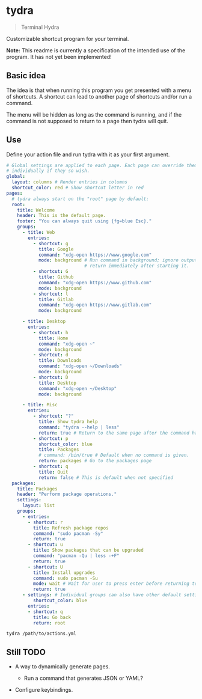 # tydra

> Terminal Hydra

Customizable shortcut program for your terminal.

**Note:** This readme is currently a specification of the intended use of the
program. It has not yet been implemented!

## Basic idea

The idea is that when running this program you get presented with a menu of
shortcuts. A shortcut can lead to another page of shortcuts and/or run a
command.

The menu will be hidden as long as the command is running, and if the command
is not supposed to return to a page then tydra will quit.

## Use

Define your action file and run tydra with it as your first argument.

```yaml
# Global settings are applied to each page. Each page can override them
# individually if they so wish.
global:
  layout: columns # Render entries in columns
  shortcut_color: red # Show shortcut letter in red
pages:
  # tydra always start on the "root" page by default:
  root:
    title: Welcome
    header: This is the default page.
    footer: "You can always quit using {fg=blue Esc}."
    groups:
      - title: Web
        entries:
          - shortcut: g
            title: Google
            command: "xdg-open https://www.google.com"
            mode: background # Run command in background; ignore output and
                             # return immediately after starting it.
          - shortcut: G
            title: Github
            command: "xdg-open https://www.github.com"
            mode: background
          - shortcut: l
            title: Gitlab
            command: "xdg-open https://www.gitlab.com"
            mode: background

      - title: Desktop
        entries:
          - shortcut: h
            title: Home
            command: "xdg-open ~"
            mode: background
          - shortcut: d
            title: Downloads
            command: "xdg-open ~/Downloads"
            mode: background
          - shortcut: D
            title: Desktop
            command: "xdg-open ~/Desktop"
            mode: background

      - title: Misc
        entries:
          - shortcut: "?"
            title: Show tydra help
            command: "tydra --help | less"
            return: true # Return to the same page after the command has finished.
          - shortcut: p
            shortcut_color: blue
            title: Packages
            # command: /bin/true # Default when no command is given.
            return: packages # Go to the packages page
          - shortcut: q
            title: Quit
            return: false # This is default when not specified
  packages:
    title: Packages
    header: "Perform package operations."
    settings:
      layout: list
    groups:
      - entries:
        - shortcut: r
          title: Refresh package repos
          command: "sudo pacman -Sy"
          return: true
        - shortcut: u
          title: Show packages that can be upgraded
          command: "pacman -Qu | less -+F"
          return: true
        - shortcut: U
          title: Install upgrades
          command: sudo pacman -Su
          mode: wait # Wait for user to press enter before returning to menu
          return: true
      - settings: # Individual groups can also have other default settings
          shortcut_color: blue
        entries:
        - shortcut: q
          title: Go back
          return: root
```

```
tydra /path/to/actions.yml
```

## Still TODO

- A way to dynamically generate pages.
  - Run a command that generates JSON or YAML?

- Configure keybindings.
